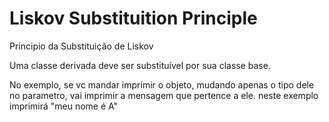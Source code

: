 # Liskov Substituition Principle

Principio da Substituição de Liskov

Uma classe derivada deve ser substituível por sua classe base. 

No exemplo, se vc mandar imprimir o objeto, mudando apenas
o tipo dele no parametro, vai imprimir a mensagem que
pertence a ele. neste exemplo imprimirá "meu nome é A"
